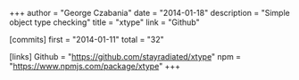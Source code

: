 +++
author = "George Czabania"
date = "2014-01-18"
description = "Simple object type checking"
title = "xtype"
link = "Github"

[commits]
  first = "2014-01-11"
  total = "32"

[links]
  Github = "https://github.com/stayradiated/xtype"
  npm = "https://www.npmjs.com/package/xtype"
+++

